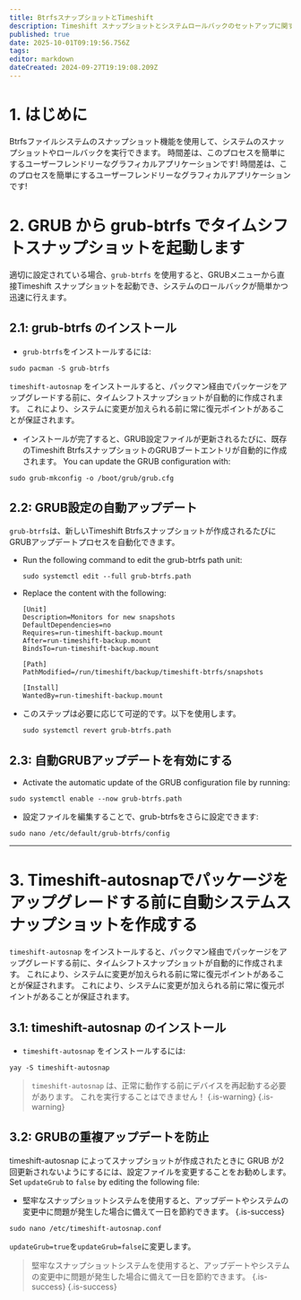```yaml
---
title: BtrfsスナップショットとTimeshift
description: Timeshift スナップショットとシステムロールバックのセットアップに関する包括的なガイド
published: true
date: 2025-10-01T09:19:56.756Z
tags:
editor: markdown
dateCreated: 2024-09-27T19:19:08.209Z
---
```


# 1. はじめに

Btrfsファイルシステムのスナップショット機能を使用して、システムのスナップショットやロールバックを実行できます。 時間差は、このプロセスを簡単にするユーザーフレンドリーなグラフィカルアプリケーションです! 時間差は、このプロセスを簡単にするユーザーフレンドリーなグラフィカルアプリケーションです!

# 2. GRUB から grub-btrfs でタイムシフトスナップショットを起動します

適切に設定されている場合、`grub-btrfs` を使用すると、GRUBメニューから直接Timeshift スナップショットを起動でき、システムのロールバックが簡単かつ迅速に行えます。

## 2.1: grub-btrfs のインストール

- `grub-btrfs`をインストールするには:

```
sudo pacman -S grub-btrfs
```

`timeshift-autosnap` をインストールすると、パックマン経由でパッケージをアップグレードする前に、タイムシフトスナップショットが自動的に作成されます。 これにより、システムに変更が加えられる前に常に復元ポイントがあることが保証されます。

- インストールが完了すると、GRUB設定ファイルが更新されるたびに、既存のTimeshift BtrfsスナップショットのGRUBブートエントリが自動的に作成されます。 You can update the GRUB configuration with:

```
sudo grub-mkconfig -o /boot/grub/grub.cfg
```

## 2.2: GRUB設定の自動アップデート

`grub-btrfs`は、新しいTimeshift Btrfsスナップショットが作成されるたびにGRUBアップデートプロセスを自動化できます。

- Run the following command to edit the grub-btrfs path unit:

  ```
  sudo systemctl edit --full grub-btrfs.path
  ```

- Replace the content with the following:
  ```
  [Unit]
  Description=Monitors for new snapshots
  DefaultDependencies=no
  Requires=run-timeshift-backup.mount
  After=run-timeshift-backup.mount
  BindsTo=run-timeshift-backup.mount

  [Path]
  PathModified=/run/timeshift/backup/timeshift-btrfs/snapshots

  [Install]
  WantedBy=run-timeshift-backup.mount
  ```

- このステップは必要に応じて可逆的です。以下を使用します。
  ```
  sudo systemctl revert grub-btrfs.path
  ```

## 2.3: 自動GRUBアップデートを有効にする

- Activate the automatic update of the GRUB configuration file by running:

```
sudo systemctl enable --now grub-btrfs.path
```

- 設定ファイルを編集することで、grub-btrfsをさらに設定できます:

```
sudo nano /etc/default/grub-btrfs/config
```

---

# 3. Timeshift-autosnapでパッケージをアップグレードする前に自動システムスナップショットを作成する

`timeshift-autosnap` をインストールすると、パックマン経由でパッケージをアップグレードする前に、タイムシフトスナップショットが自動的に作成されます。 これにより、システムに変更が加えられる前に常に復元ポイントがあることが保証されます。 これにより、システムに変更が加えられる前に常に復元ポイントがあることが保証されます。

## 3.1: timeshift-autosnap のインストール

- `timeshift-autosnap` をインストールするには:

```
yay -S timeshift-autosnap
```

> `timeshift-autosnap` は、正常に動作する前にデバイスを再起動する必要があります。
> これを実行することはできません！
> {.is-warning}
> {.is-warning}

## 3.2: GRUBの重複アップデートを防止

timeshift-autosnap によってスナップショットが作成されたときに GRUB が2回更新されないようにするには、設定ファイルを変更することをお勧めします。 Set `updateGrub` to `false` by editing the following file:

- 堅牢なスナップショットシステムを使用すると、アップデートやシステムの変更中に問題が発生した場合に備えて一日を節約できます。
  {.is-success}

```
sudo nano /etc/timeshift-autosnap.conf
```

`updateGrub=true`を`updateGrub=false`に変更します。

> 堅牢なスナップショットシステムを使用すると、アップデートやシステムの変更中に問題が発生した場合に備えて一日を節約できます。
> {.is-success}
> {.is-success}

